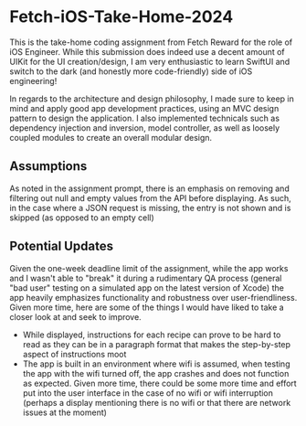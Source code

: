 # Fetch-iOS-Take-Home-2024

This is the take-home coding assignment from Fetch Reward for the role of iOS Engineer. While this submission does indeed use a decent amount of UIKit for the UI creation/design, I am very enthusiastic to learn SwiftUI and switch to the dark (and honestly more code-friendly) side of iOS engineering!

In regards to the architecture and design philosophy, I made sure to keep in mind and apply good app development practices, using an MVC design pattern to design the application. I also implemented technicals such as dependency injection and inversion, model controller, as well as loosely coupled modules to create an overall modular design.

## Assumptions

As noted in the assignment prompt, there is an emphasis on removing and filtering out null and empty values from the API before displaying. As such, in the case where a JSON request is missing, the entry is not shown and is skipped (as opposed to an empty cell)

## Potential Updates

Given the one-week deadline limit of the assignment, while the app works and I wasn't able to "break" it during a rudimentary QA process (general "bad user" testing on a simulated app on the latest version of Xcode) the app heavily emphasizes functionality and robustness over user-friendliness. Given more time, here are some of the things I would have liked to take a closer look at and seek to improve.
- While displayed, instructions for each recipe can prove to be hard to read as they can be in a paragraph format that makes the step-by-step aspect of instructions moot
- The app is built in an environment where wifi is assumed, when testing the app with the wifi turned off, the app crashes and does not function as expected. Given more time, there could be some more time and effort put into the user interface in the case of no wifi or wifi interruption (perhaps a display mentioning there is no wifi or that there are network issues at the moment)
